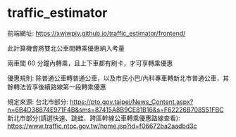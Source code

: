 # traffic_estimator

前端網址: https://xwjwpiy.github.io/traffic_estimator/frontend/


此計算機會將雙北公車間轉乘優惠納入考量

兩車間 60 分鐘內轉乘，且上下車都有刷卡，才可享轉乘優惠

優惠規則: 除普通公車轉普通公車，以及市民小巴/內科專車轉新北市普通公車，其餘轉法皆享後續路線第一段轉乘優惠

規定來源:
台北市部分: https://pto.gov.taipei/News_Content.aspx?n=6B4D38874E971F4B&sms=87415A8B9CE81B16&s=F62226B708551FBC
新北市部分(請選快速、跳蛙、跨區幹線公車轉乘優惠路線查看): https://www.traffic.ntpc.gov.tw/home.jsp?id=f06672ba2aadbd3c
